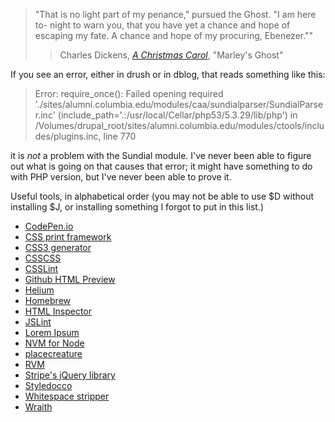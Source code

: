 > "That is no light part of my penance," pursued the Ghost. "I am here to-
> night to warn you, that you have yet a chance and hope of escaping my 
> fate. A chance and hope of my procuring, Ebenezer.""
> > Charles Dickens, _[A Christmas Carol](http://www.gutenberg.org/files/46/46-h/46-h.htm)_, "Marley's Ghost"

If you see an error, either in drush or in dblog, that reads something like this:

> Error: require_once(): Failed opening required
> './sites/alumni.columbia.edu/modules/caa/sundialparser/SundialParser.inc'
> (include_path='.:/usr/local/Cellar/php53/5.3.29/lib/php') in
> /Volumes/drupal_root/sites/alumni.columbia.edu/modules/ctools/includes/plugins.inc, line 770

it is _not_ a problem with the Sundial module. I've never been able to figure out what is going on that causes that error; it might have something to do with PHP version, but I've never been able to prove it.

Useful tools, in alphabetical order (you may not be able to use $D without installing $J, or installing something I forgot to put in this list.)
- [CodePen.io](http://codepen.io/Web-Initiatives/)
- [CSS print framework](https://github.com/vladocar/Hartija---CSS-Print-Framework)
- [CSS3 generator](http://css3generator.com/)
- [CSSCSS](https://github.com/zmoazeni/csscss)
- [CSSLint](http://csslint.net/)
- [Github HTML Preview](http://htmlpreview.github.io/)
- [Helium](https://github.com/geuis/helium-css)
- [Homebrew](http://brew.sh)
- [HTML Inspector](https://github.com/philipwalton/html-inspector)
- [JSLint](http://jslint.com/)
- [Lorem Ipsum](http://loripsum.net/)
- [NVM for Node](https://github.com/creationix/nvm)
- [placecreature](http://placecreature.com/)
- [RVM](http://rvm.io)
- [Stripe's jQuery library](https://github.com/stripe/jquery.payment)
- [Styledocco](https://github.com/jacobrask/styledocco)
- [Whitespace stripper](http://www.textfixer.com/tools/remove-white-spaces.php)
- [Wraith](https://github.com/BBC-News/wraith)
